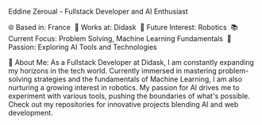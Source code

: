 Eddine Zeroual - Fullstack Developer and AI Enthusiast

🌐 Based in: France 
💼 Works at: Didask 
🤖 Future Interest: Robotics 
📚 Current Focus: Problem Solving, Machine Learning Fundamentals 
🧠 Passion: Exploring AI Tools and Technologies 

🚀 About Me: As a Fullstack Developer at Didask, I am constantly expanding my horizons in the tech world. Currently immersed in mastering problem-solving strategies and the fundamentals of Machine Learning, I am also nurturing a growing interest in robotics. My passion for AI drives me to experiment with various tools, pushing the boundaries of what's possible. Check out my repositories for innovative projects blending AI and web development.
